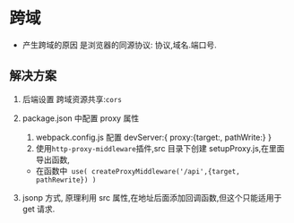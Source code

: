 # 跨域

-   产生跨域的原因 是浏览器的同源协议: 协议,域名.端口号.

## 解决方案

1. 后端设置 跨域资源共享:`cors`
2. package.json 中配置 proxy 属性

    1. webpack.config.js 配置 devServer:{ proxy:{target:, pathWrite:} }
    2. 使用`http-proxy-middleware`插件,src 目录下创建 setupProxy.js,在里面导出函数,

    - 在函数中` use( createProxyMiddleware('/api',{target, pathRewrite}) )`

3. jsonp 方式, 原理利用 src 属性,在地址后面添加回调函数,但这个只能适用于 get 请求.
